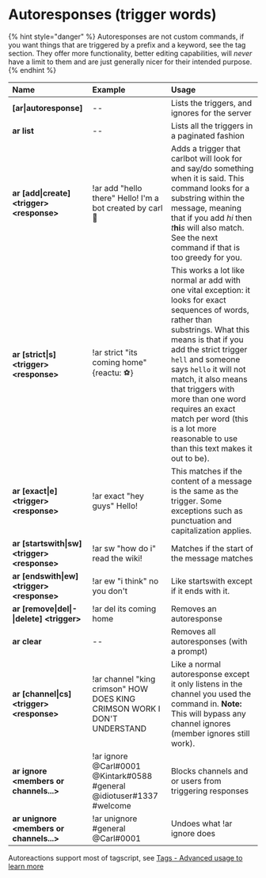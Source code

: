 # Autoresponses \(trigger words\)

{% hint style="danger" %}
Autoresponses are not custom commands, if you want things that are triggered by a prefix and a keyword, see the tag section. They offer more functionality, better editing capabilities, will _never_ have a limit to them and are just generally nicer for their intended purpose.
{% endhint %}

| Name | Example | Usage |
| :--- | :--- | :--- |
| **\[ar\|autoresponse\]** | -- | Lists the triggers, and ignores for the server |
| **ar list** | -- | Lists all the triggers in a paginated fashion |
| **ar \[add\|create\] &lt;trigger&gt; &lt;response&gt;** | !ar add "hello there" Hello! I'm a bot created by carl :muscle: | Adds a trigger that carlbot will look for and say/do something when it is said. This command looks for a substring within the message, meaning that if you add _hi_ then _t_**hi**_s_ will also match. See the next command if that is too greedy for you. |
| **ar \[strict\|s\] &lt;trigger&gt; &lt;response&gt;** | !ar strict "its coming home" {reactu: ⚽️} | This works a lot like normal ar add with one vital exception: it looks for exact sequences of words, rather than substrings. What this means is that if you add the strict trigger `hell` and someone says `hello` it will not match, it also means that triggers with more than one word requires an exact match per word \(this is a lot more reasonable to use than this text makes it out to be\). |
| **ar \[exact\|e\] &lt;trigger&gt; &lt;response&gt;** | !ar exact "hey guys" Hello! | This matches if the content of a message is the same as the trigger. Some exceptions such as punctuation and capitalization applies. |
| **ar \[startswith\|sw\] &lt;trigger&gt; &lt;response&gt;** | !ar sw "how do i" read the wiki! | Matches if the start of the message matches |
| **ar \[endswith\|ew\] &lt;trigger&gt; &lt;response&gt;** | !ar ew "i think" no you don't | Like startswith except if it ends with it. |
| **ar \[remove\|del\|-\|delete\] &lt;trigger&gt;** | !ar del its coming home | Removes an autoresponse |
| **ar clear** | -- | Removes all autoresponses \(with a prompt\) |
| **ar \[channel\|cs\] &lt;trigger&gt; &lt;response&gt;** | !ar channel "king crimson" HOW DOES KING CRIMSON WORK I DON'T UNDERSTAND | Like a normal autoresponse except it only listens in the channel you used the command in. **Note:** This will bypass any channel ignores \(member ignores still work\). |
| **ar ignore &lt;members or channels...&gt;** | !ar ignore @Carl\#0001 @Kintark\#0588 \#general  @idiotuser\#1337 \#welcome | Blocks channels and or users from triggering responses |
| **ar unignore &lt;members or channels...&gt;** | !ar unignore \#general @Carl\#0001 | Undoes what !ar ignore does |

Autoreactions support most of tagscript, see [Tags - Advanced usage to learn more](https://docs.carl.gg/tags-and-triggers/tags-advanced-usage/)

